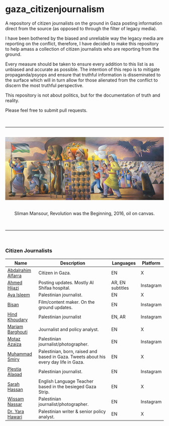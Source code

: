 # gaza_citizenjournalism
A repository of citizen journalists on the ground in Gaza posting information direct from the source (as opposed to through the filter of legacy media).

I have been bothered by the biased and unreliable way the legacy media are reporting on the conflict, therefore, I have decided to make this repository to help amass a collection of citizen journalists who are reporting from the ground.

Every measure should be taken to ensure every addition to this list is as unbiased and accurate as possible. The intention of this repo is to mitigate propaganda/psyops and ensure that truthful information is disseminated to the surface which will in turn allow for those alienated from the conflict to discern the most truthful perspective.

This repository is not about politics, but for the documentation of truth and reality.

Please feel free to submit pull requests.

<br>

---
<br>

<div align="center">
<img src="./images/sliman_mansour.jpg" height="200px">
</div>
<div align="center">
<br>
<p>Sliman Mansour, Revolution was the Beginning, 2016, oil on canvas.</p>
</div>
<br>

---

<br>

### Citizen Journalists
Name | Description | Languages | Platform |
|---|---|---|---|
| [Abdalrahim Alfarra](https://x.com/AboodMalfarra) | Citizen in Gaza. | EN | X |
| [Ahmed Hijazi](https://www.instagram.com/ahmedhijazee/) | Posting updates. Mostly Al Shifaa hospital. | AR, EN subtitles | Instagram |
| [Aya Isleem](https://x.com/AyaIsleemEn) | Palestinian journalist. | EN | X |
| [Bisan](https://www.instagram.com/wizard_bisan1/) | Film/content maker. On the ground updates. | EN | Instagram |
| [Hind Khoudary](https://www.instagram.com/hindkhoudary/) | Palestinian journalist | EN, AR | Instagram |
| [Mariam Barghouti](https://x.com/MariamBarghouti) | Journalist and policy analyst. | EN | X |
| [Motaz Azaiza](https://www.instagram.com/motaz_azaiza) | Palestinian journalist/photographer. | EN | Instagram |
| [Muhammad Smiry](https://x.com/MuhammadSmiry) | Palestinian, born, raised and based in Gaza. Tweets about his every day life in Gaza. | EN | X |
| [Plestia Alaqad](https://www.instagram.com/byplestia/) | Palestinian journalist. | EN | Instagram |
| [Sarah Hassan](https://x.com/Sarah_Hassan94) | English Language Teacher based in the besieged Gaza Strip. | EN | X |
| [Wissam Nassar](https://www.instagram.com/wissamgaza/) | Palestinian journalist/photographer. | EN | Instagram |
| [Dr. Yara Hawari](https://x.com/yarahawari) | Palestinian writer & senior policy analyst. | EN | X |



